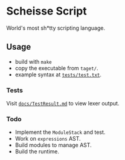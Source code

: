 # Scheisse Script
World's most sh*tty scripting language.

## Usage
- build with `make`
- copy the executable from `taget/`.
- example syntax at [`tests/test.txt`](tests/test.txt).

### Tests
Visit [`docs/TestResult.md`](docs/TestResult.md) to view lexer output.

### Todo
- Implement the `ModuleStack` and test.
- Work on `expressions` AST.
- Build modules to manage AST.
- Build the runtime.
